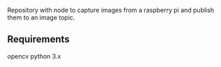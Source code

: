 Repository with node to capture images from a raspberry pi
and publish them to an image topic.

Requirements
------------
opencv
python 3.x
